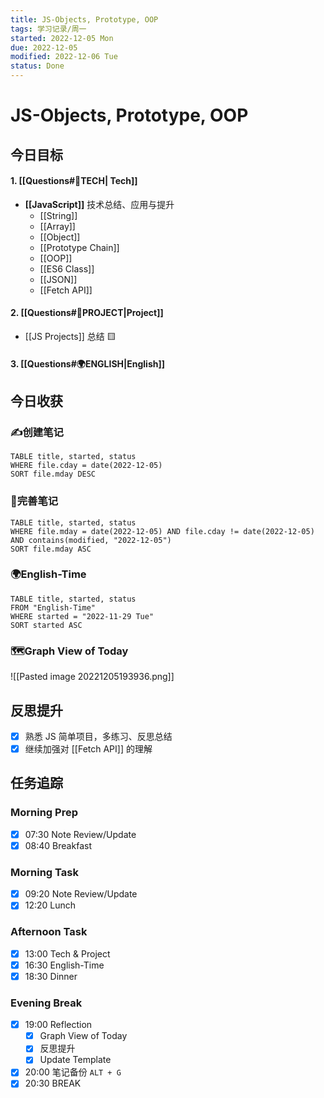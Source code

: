```yaml
---
title: JS-Objects, Prototype, OOP
tags: 学习记录/周一
started: 2022-12-05 Mon
due: 2022-12-05
modified: 2022-12-06 Tue
status: Done
---
```

# JS-Objects, Prototype, OOP
## 今日目标
#### 1. [[Questions#🚀TECH| Tech]]
- **[[JavaScript]]** 技术总结、应用与提升
	- [[String]]
	- [[Array]]
	- [[Object]]
	- [[Prototype Chain]]
	- [[OOP]]
	- [[ES6 Class]]
	- [[JSON]]
	- [[Fetch API]]
#### 2. [[Questions#🚀PROJECT|Project]]
- [[JS Projects]] 总结 🟨
#### 3. [[Questions#🌍ENGLISH|English]]
## 今日收获
### ✍️创建笔记

```dataview
TABLE title, started, status
WHERE file.cday = date(2022-12-05)
SORT file.mday DESC
```

### 📝完善笔记

```dataview
TABLE title, started, status
WHERE file.mday = date(2022-12-05) AND file.cday != date(2022-12-05) AND contains(modified, "2022-12-05")
SORT file.mday ASC
```

### 🌍English-Time

```dataview
TABLE title, started, status
FROM "English-Time"
WHERE started = "2022-11-29 Tue"
SORT started ASC
```

### 🗺️Graph View of Today
![[Pasted image 20221205193936.png]]
## 反思提升
- [x] 熟悉 JS 简单项目，多练习、反思总结
- [x] 继续加强对 [[Fetch API]] 的理解
## 任务追踪
### Morning Prep
- [x] 07:30 Note Review/Update
- [x] 08:40 Breakfast
### Morning Task
- [x] 09:20 Note Review/Update
- [x] 12:20 Lunch
### Afternoon Task
- [x] 13:00 Tech & Project
- [x] 16:30 English-Time
- [x] 18:30 Dinner
### Evening Break
- [x] 19:00 Reflection
	- [x] Graph View of Today
	- [x] 反思提升
	- [x] Update Template 
- [x] 20:00 笔记备份 `ALT + G`
- [x] 20:30 BREAK